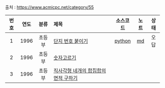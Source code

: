 출처 : https://www.acmicpc.net/category/55

|번호|연도|분류|제목|소스코드|노트|상태|
|:---:|:---:|:---:|:---|:---:|:---:|:---:|
|1|1996|초등부|[단지 번호 붙이기](https://www.acmicpc.net/problem/2667)|[python](../acmicpc/2667.py)|[md](../acmicpc/2667.md)|오답|
|2|1996|초등부|[숫자고르기]()| | |
|3|1996|초등부|[직사각형 네개의 합집합의 면적 구하기]() | | |